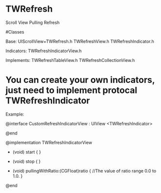 # TWRefresh
Scroll View Pulling Refresh

#Classes

Base:
UIScrollView+TWRefresh.h
TWRefreshView.h
TWRefreshIndicator.h

Indicators:
TWRefreshIndicatorView.h

Implements:
TWRefreshTableView.h
TWRefreshCollectionView.h


# You can create your own indicators, just need to implement protocal TWRefreshIndicator

Example:

@interface CustomRefreshIndicatorView : UIView &lt;TWRefreshIndicator&gt;

@end

@implementation TWRefreshIndicatorView

- (void) start {
}

- (void) stop {
}

- (void) pullingWithRatio:(CGFloat)ratio {
  //The value of ratio range 0.0 to 1.0. 
}

@end
